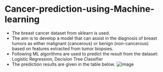 # Cancer-prediction-using-Machine-learning

* The breast cancer dataset from sklearn is used.
* The aim is to develop a model that can assist in the diagnosis of breast tumors as either malignant (cancerous) or benign (non-cancerous) based on features extracted from tumor biopsies.
* Following ML algorithms are used to predict the result from the dataset: Logistic Regression, Decision Tree Classifier
* The prediction results are given in the table below.
![image](https://github.com/chaitanyamhetre/Cancer-prediction-using-Machine-learning/assets/84397044/4084e230-2664-4067-908c-3dcb1b54e74a)
